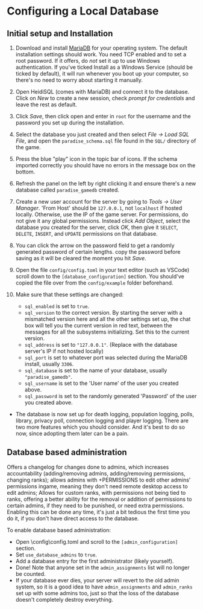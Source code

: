 # Configuring a Local Database

## Initial setup and Installation

1. Download and install [MariaDB](https://mariadb.com/downloads/mariadb-tx) for
   your operating system. The default installation settings should work. You
   need TCP enabled and to set a root password. If it offers, do _not_ set it up
   to use Windows authentication. If you've ticked Install as a Windows Service
   (should be ticked by default), it will run whenever you boot up your
   computer, so there's no need to worry about starting it manually.

2. Open HeidiSQL (comes with MariaDB) and connect it to the database. Click on
   *New* to create a new session, check *prompt for credentials* and leave the
   rest as default.

3. Click *Save*, then click open and enter in `root` for the username and the
   password you set up during the installation.

4. Select the database you just created and then select *File -> Load SQL File*,
   and open the `paradise_schema.sql` file found in the `SQL/` directory of the
   game.

5. Press the blue "play" icon in the topic bar of icons. If the schema imported
   correctly you should have no errors in the message box on the bottom.

6. Refresh the panel on the left by right clicking it and ensure there's a new
   database called `paradise_gamedb` created.

7. Create a new user account for the server by going to *Tools -> User Manager*.
   'From Host' should be `127.0.0.1`, not `localhost` if hosted locally.
   Otherwise, use the IP of the game server. For permissions, do not give it any
   global permissions. Instead click *Add Object*,  select the database you
   created for the server, click *OK*, then give it `SELECT`, `DELETE`,
   `INSERT`, and `UPDATE` permissions on that database.

8. You can click the arrow on the password field to get a randomly generated
   password of certain lengths. copy the password before saving as it will be
   cleared the moment you hit *Save*.

9. Open the file `config/config.toml` in your text editor (such as VSCode)
   scroll down to the `[database_configuration]` section. You should've copied
   the file over from the `config/example` folder beforehand.

10. Make sure that these settings are changed:
    -   `sql_enabled` is set to `true`.
    -   `sql_version` to the correct version. By starting the server
        with a mismatched version here and all the other settings set
        up, the chat box will tell you the current version in red text,
        between the messages for all the subsystems initializing. Set
        this to the current version.
    -   `sql_address` is set to `"127.0.0.1"`. (Replace with the
        database server's IP if not hosted locally)
    -   `sql_port` is set to whatever port was selected during the
        MariaDB install, usually `3306`.
    -   `sql_database` is set to the name of your database, usually
        `"paradise_gamedb"`.
    -   `sql_username` is set to the 'User name' of the user you
        created above.
    -   `sql_password` is set to the randomly generated 'Password' of
        the user you created above.
-   The database is now set up for death logging, population logging,
    polls, library, privacy poll, connection logging and player logging.
    There are two more features which you should consider. And it's
    best to do so now, since adopting them later can be a pain.

## Database based administration

Offers a changelog for changes done to admins, which increases
accountability (adding/removing admins, adding/removing permissions,
changing ranks); allows admins with +PERMISSIONS to edit other admins'
permissions ingame, meaning they don't need remote desktop access to
edit admins; Allows for custom ranks, with permissions not being tied to
ranks, offering a better ability for the removal or addition of
permissions to certain admins, if they need to be punished, or need
extra permissions. Enabling this can be done any time, it's just a bit
tedious the first time you do it, if you don't have direct access to
the database.

To enable database based administration:

-   Open \\config\\config.toml and scroll to the `[admin_configuration]`
    section.
-   Set `use_database_admins` to `true`.
-   Add a database entry for the first administrator (likely yourself).
-   Done! Note that anyone set in the `admin_assignments` list will no
    longer be counted.
-   If your database ever dies, your server will revert to the old admin
    system, so it is a good idea to have `admin_assignments` and
    `admin_ranks` set up with some admins too, just so that the loss of
    the database doesn't completely destroy everything.
